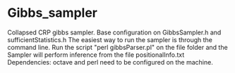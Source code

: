 Gibbs_sampler
=============
Collapsed CRP gibbs sampler.
Base configuration on GibbsSampler.h and sufficientStatistics.h
The easiest way to run the sampler is through the command line. 
Run the script "perl gibbsParser.pl" on the file folder and the Sampler will perform inference from the file positionalInfo.txt
Dependencies: octave and perl need to be configured on the machine.
